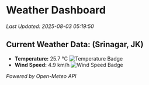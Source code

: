 
# Weather Dashboard

_Last Updated: 2025-08-03 05:19:50_

## Current Weather Data: (Srinagar, JK)
- **Temperature:** 25.7 °C ![Temperature Badge](https://img.shields.io/badge/Temperature-Medium%20Temp-green)
- **Wind Speed:** 4.9 km/h ![Wind Speed Badge](https://img.shields.io/badge/Wind%20Speed-Light%20Wind-blue)

*Powered by Open-Meteo API*
